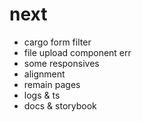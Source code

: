 # next
- cargo form filter
- file upload component err 
- some responsives 
- alignment
- remain pages
- logs & ts
- docs & storybook